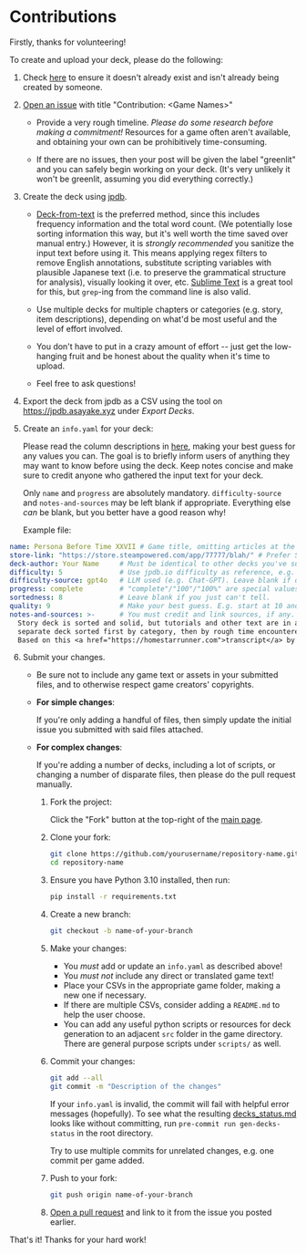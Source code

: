 # Contributions

Firstly, thanks for volunteering!

To create and upload your deck, please do the following:

1. Check [here](decks_status.md) to ensure it doesn't already exist and isn't already being created by someone.

2. [Open an issue](https://github.com/philipguin/JpdbGameDecks/issues) with title "Contribution: \<Game Names\>"

    * Provide a very rough timeline. _Please do some research before making a commitment!_ Resources for a game often aren't available, and obtaining your own can be prohibitively time-consuming.

    * If there are no issues, then your post will be given the label "greenlit" and you can safely begin working on your deck. (It's very unlikely it won't be greenlit, assuming you did everything correctly.)

3. Create the deck using [jpdb](https://jpdb.io).

    * [Deck-from-text](https://jpdb.io/new_deck_from_text) is the preferred method, since this includes frequency information and the total word count.
     (We potentially lose sorting information this way, but it's well worth the time saved over manual entry.)
     However, it is _strongly recommended_ you sanitize the input text before using it.
     This means applying regex filters to remove English annotations, substitute scripting variables with plausible Japanese text (i.e. to preserve the grammatical structure for analysis), visually looking it over, etc.
     [Sublime Text](https://www.sublimetext.com/) is a great tool for this, but `grep`-ing from the command line is also valid.

    * Use multiple decks for multiple chapters or categories (e.g. story, item descriptions), depending on what'd be most useful and the level of effort involved.

    * You don't have to put in a crazy amount of effort -- just get the low-hanging fruit and be honest about the quality when it's time to upload.

    * Feel free to ask questions!

4. Export the deck from jpdb as a CSV using the tool on <https://jpdb.asayake.xyz> under _Export Decks_.

5. Create an `info.yaml` for your deck:

    Please read the column descriptions in [here](decks_status.md), making your best guess for any values you can.
    The goal is to briefly inform users of anything they may want to know before using the deck.
    Keep notes concise and make sure to credit anyone who gathered the input text for your deck.

    Only `name` and `progress` are absolutely mandatory.
    `difficulty-source` and `notes-and-sources` may be left blank if appropriate. 
    Everything else _can_ be blank, but you better have a good reason why!

    Example file:

```yaml
name: Persona Before Time XXVII # Game title, omitting articles at the beginning (like "The").
store-link: "https://store.steampowered.com/app/77777/blah/" # Prefer Steam, then GOG, then whatever legal source.
deck-author: Your Name     # Must be identical to other decks you've submitted.
difficulty: 5              # Use jpdb.io difficulty as reference, e.g. in Chat-GPT prompt.
difficulty-source: gpt4o   # LLM used (e.g. Chat-GPT). Leave blank if difficulty gauged without.
progress: complete         # "complete"/"100"/"100%" are special values, anything else is displayed with title in parenthesis.
sortedness: 8              # Leave blank if you just can't tell.
quality: 9                 # Make your best guess. E.g. start at 10 and deduct a point for every significant problem.
notes-and-sources: >-      # You must credit and link sources, if any. '>-' marks a multi-line string that removes newlines.
  Story deck is sorted and solid, but tutorials and other text are in a
  separate deck sorted first by category, then by rough time encountered.
  Based on this <a href="https://homestarrunner.com">transcript</a> by CoolGuy27.

```

6. Submit your changes.

    * Be sure not to include any game text or assets in your submitted files, and to otherwise respect game creators' copyrights.
    
    * __For simple changes__:

        If you're only adding a handful of files, then simply update the initial issue you submitted with said files attached.

    * __For complex changes__:

        If you're adding a number of decks, including a lot of scripts, or changing a number of disparate files, then please do the pull request manually.

        1. Fork the project:

            Click the "Fork" button at the top-right of the [main page](https://github.com/philipguin/JpdbGameDecks).

        2. Clone your fork:

            ```bash
            git clone https://github.com/yourusername/repository-name.git
            cd repository-name
            ```

        3. Ensure you have Python 3.10 installed, then run:

            ```bash
            pip install -r requirements.txt
            ```

        3. Create a new branch:

            ```bash
            git checkout -b name-of-your-branch
            ```

        4. Make your changes:

            * You *must* add or update an `info.yaml` as described above!
            * You *must not* include any direct or translated game text!
            * Place your CSVs in the appropriate game folder, making a new one if necessary.
            * If there are multiple CSVs, consider adding a `README.md` to help the user choose.
            * You can add any useful python scripts or resources for deck generation to an adjacent `src` folder in the game directory.
                There are general purpose scripts under `scripts/` as well.

        5. Commit your changes:

            ```bash
            git add --all
            git commit -m "Description of the changes"
            ```

            If your `info.yaml` is invalid, the commit will fail with helpful error messages (hopefully).
            To see what the resulting [decks_status.md](decks_status.md) looks like without committing,
            run `pre-commit run gen-decks-status` in the root directory.

            Try to use multiple commits for unrelated changes, e.g. one commit per game added.

        6. Push to your fork:

            ```bash
            git push origin name-of-your-branch
            ```

        7. [Open a pull request](https://github.com/philipguin/JpdbGameDecks/pulls) and link to it from the issue you posted earlier.



That's it! Thanks for your hard work!